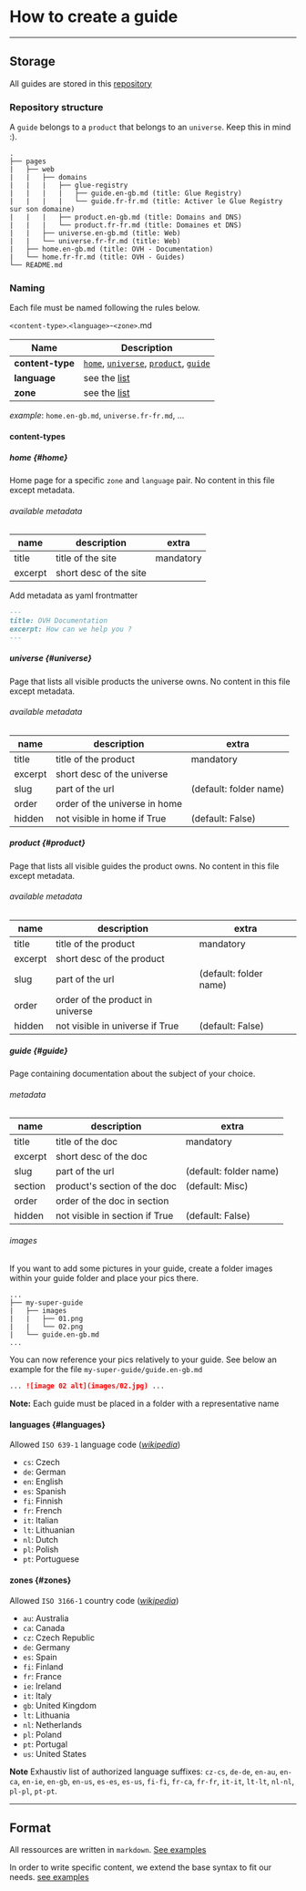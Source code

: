 
# How to create a guide

___

## Storage

All guides are stored in this [repository](#)

### Repository structure

A `guide` belongs to a `product` that belongs to an `universe`. Keep this in mind :).

```
.
├── pages
|   ├── web
|   |   ├── domains
|   |   |   ├── glue-registry
|   |   |   |   ├── guide.en-gb.md (title: Glue Registry)
|   |   |   |   └── guide.fr-fr.md (title: Activer le Glue Registry sur son domaine)
|   |   |   ├── product.en-gb.md (title: Domains and DNS)
|   |   |   └── product.fr-fr.md (title: Domaines et DNS)
|   |   ├── universe.en-gb.md (title: Web)
|   |   └── universe.fr-fr.md (title: Web)
|   ├── home.en-gb.md (title: OVH - Documentation)
|   └── home.fr-fr.md (title: OVH - Guides)
└── README.md
```

### Naming

Each file must be named following the rules below.

`<content-type>`.`<language>`-`<zone>`.md

| Name             | Description                                                                        |
|------------------|------------------------------------------------------------------------------------|
| **content-type** | [`home`](#home), [`universe`](#universe), [`product`](#product), [`guide`](#guide) |
| **language**     | see the [list](#languages)                                                         |
| **zone**         | see the [list](#zones)                                                             |

_example_: `home.en-gb.md`, `universe.fr-fr.md`, ...

#### content-types

##### home {#home}
Home page for a specific `zone` and `language` pair.
No content in this file except metadata.

###### available metadata

| name    | description                      | extra                  | 
|---------|----------------------------------|------------------------|
| title   | title of the site                | mandatory              |
| excerpt | short desc of the site           |                        |

Add metadata as yaml frontmatter

```md
---
title: OVH Documentation
excerpt: How can we help you ?
---
```

##### universe {#universe}

Page that lists all visible products the universe owns.
No content in this file except metadata.

###### available metadata
| name    | description                      | extra                  | 
|---------|----------------------------------|------------------------|
| title   | title of the product             | mandatory              |
| excerpt | short desc of the universe       |                        |
| slug    | part of the url                  | (default: folder name) |
| order   | order of the universe in home    |                        |
| hidden  | not visible in home if True      | (default: False)       |

##### product {#product}

Page that lists all visible guides the product owns.
No content in this file except metadata.

###### available metadata

| name    | description                      | extra                  | 
|---------|----------------------------------|------------------------|
| title   | title of the product             | mandatory              |
| excerpt | short desc of the product        |                        |
| slug    | part of the url                  | (default: folder name) |
| order   | order of the product in universe |                        |
| hidden  | not visible in universe if True  | (default: False)       |

##### guide {#guide}

Page containing documentation about the subject of your choice.

###### metadata

| name    | description                      | extra                  | 
|---------|----------------------------------|------------------------|
| title   | title of the doc                 | mandatory              |
| excerpt | short desc of the doc            |                        |
| slug    | part of the url                  | (default: folder name) |
| section | product's section of the doc     | (default: Misc)        |
| order   | order of the doc in section      |                        |
| hidden  | not visible in section if True   | (default: False)       |

###### images

If you want to add some pictures in your guide, create a folder images within your guide folder and place your pics there.

```
...
├── my-super-guide
|   ├── images
|   |   ├── 01.png
|   |   └── 02.png
|   └── guide.en-gb.md
...
```

You can now reference your pics relatively to your guide. See below an example for the file `my-super-guide/guide.en-gb.md`

```markdown
... ![image 02 alt](images/02.jpg) ...
```

**Note:**
Each guide must be placed in a folder with a representative name

#### languages {#languages}
Allowed `ISO 639-1` language code (*[wikipedia](https://en.wikipedia.org/wiki/ISO_639-1)*)

- `cs`: Czech
- `de`: German
- `en`: English
- `es`: Spanish
- `fi`: Finnish
- `fr`: French
- `it`: Italian
- `lt`: Lithuanian
- `nl`: Dutch
- `pl`: Polish
- `pt`: Portuguese

#### zones {#zones}
Allowed `ISO 3166-1` country code (*[wikipedia](https://en.wikipedia.org/wiki/ISO_3166-1)*)

- `au`: Australia
- `ca`: Canada
- `cz`: Czech Republic
- `de`: Germany
- `es`: Spain
- `fi`: Finland
- `fr`: France
- `ie`: Ireland
- `it`: Italy
- `gb`: United Kingdom
- `lt`: Lithuania
- `nl`: Netherlands
- `pl`: Poland
- `pt`: Portugal
- `us`: United States

__Note__
Exhaustiv list of authorized language suffixes: `cz-cs`, `de-de`, `en-au`, `en-ca`, `en-ie`, `en-gb`, `en-us`, `es-es`, `es-us`, `fi-fi`, `fr-ca`, `fr-fr`, `it-it`, `lt-lt`, `nl-nl`, `pl-pl`, `pt-pt`.

___

## Format

All ressources are written in `markdown`. [See examples](http://commonmark.org/help/)

In order to write specific content, we extend the base syntax to fit our needs. [see examples](markdown-custom.md)